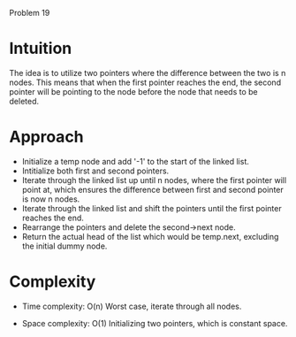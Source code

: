 Problem 19

# Intuition
The idea is to utilize two pointers where the difference between the two is n nodes. This means that when the first pointer reaches the end, the second pointer will be pointing to the node before the node that needs to be deleted.

# Approach
- Initialize a temp node and add '-1' to the start of the linked list.
- Intitialize both first and second pointers.
- Iterate through the linked list up until n nodes, where the first pointer will point at, which ensures the difference between first and second pointer is now n nodes.
- Iterate through the linked list and shift the pointers until the first pointer reaches the end.
- Rearrange the pointers and delete the second->next node.
- Return the actual head of the list which would be temp.next, excluding the initial dummy node.

# Complexity
- Time complexity: O(n)
Worst case, iterate through all nodes.

- Space complexity: O(1)
Initializing two pointers, which is constant space.
